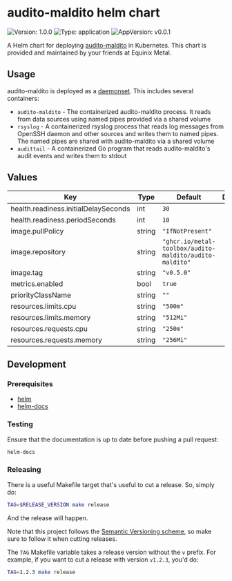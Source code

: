 # audito-maldito helm chart

![Version: 1.0.0](https://img.shields.io/badge/Version-0.1.4-informational?style=for-the-badge)
![Type: application](https://img.shields.io/badge/Type-application-informational?style=for-the-badge)
![AppVersion: v0.0.1](https://img.shields.io/badge/AppVersion-v0.0.1-informational?style=for-the-badge)

A Helm chart for deploying [audito-maldito][audito-maldito] in Kubernetes.
This chart is provided and maintained by your friends at Equinix Metal.

[audito-maldito]: https://github.com/metal-toolbox/audito-maldito

## Usage

audito-maldito is deployed as a [daemonset][daemonset]. This includes
several containers:

- `audito-maldito` - The containerized audito-maldito process. It reads from
  data sources using named pipes provided via a shared volume
- `rsyslog` - A containerized rsyslog process that reads log messages from
  OpenSSH daemon and other sources and writes them to named pipes.
  The named pipes are shared with audito-maldito via a shared volume
- `audittail` - A containerized Go program that reads audito-maldito's
  audit events and writes them to stdout

[daemonset]: https://kubernetes.io/docs/concepts/workloads/controllers/daemonset/

## Values

| Key | Type | Default | Description |
|-----|------|---------|-------------|
| health.readiness.initialDelaySeconds | int | `30` |  |
| health.readiness.periodSeconds | int | `10` |  |
| image.pullPolicy | string | `"IfNotPresent"` |  |
| image.repository | string | `"ghcr.io/metal-toolbox/audito-maldito/audito-maldito"` |  |
| image.tag | string | `"v0.5.0"` |  |
| metrics.enabled | bool | `true` |  |
| priorityClassName | string | `""` |  |
| resources.limits.cpu | string | `"500m"` |  |
| resources.limits.memory | string | `"512Mi"` |  |
| resources.requests.cpu | string | `"250m"` |  |
| resources.requests.memory | string | `"256Mi"` |  |

## Development

### Prerequisites

- [helm](https://helm.sh/docs/intro/install/)
- [helm-docs](https://github.com/norwoodj/helm-docs)

### Testing

Ensure that the documentation is up to date before pushing a pull request:

```bash
helm-docs
```

### Releasing

There is a useful Makefile target that's useful to cut a release. So, simply do:

```bash
TAG=$RELEASE_VERSION make release
```

And the release will happen.

Note that this project follows the [Semantic Versioning scheme](https://semver.org/), so
make sure to follow it when cutting releases.

The `TAG` Makefile variable takes a release version without the `v` prefix. For example,
if you want to cut a release with version `v1.2.3`, you'd do:

```bash
TAG=1.2.3 make release
```
